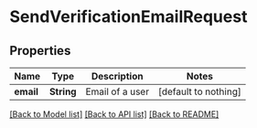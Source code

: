# SendVerificationEmailRequest


## Properties
Name | Type | Description | Notes
------------ | ------------- | ------------- | -------------
**email** | **String** | Email of a user | [default to nothing]


[[Back to Model list]](../README.md#models) [[Back to API list]](../README.md#api-endpoints) [[Back to README]](../README.md)


